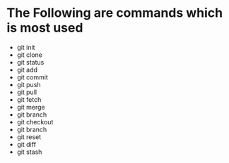 # The Following are commands which is most used 

- git init
- git clone
- git status
- git add
- git commit
- git push
- git pull
- git fetch
- git merge
- git branch
- git checkout
- git branch
- git reset
- git diff
- git stash